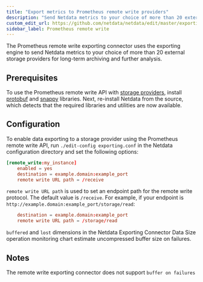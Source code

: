 ```yaml
---
title: "Export metrics to Prometheus remote write providers"
description: "Send Netdata metrics to your choice of more than 20 external storage providers for long-term archiving and further analysis."
custom_edit_url: https://github.com/netdata/netdata/edit/master/exporting/prometheus/remote_write/README.md
sidebar_label: Prometheus remote write
---
```




The Prometheus remote write exporting connector uses the exporting engine to send Netdata metrics to your choice of more
than 20 external storage providers for long-term archiving and further analysis.

## Prerequisites

To use the Prometheus remote write API with [storage
providers](https://prometheus.io/docs/operating/integrations/#remote-endpoints-and-storage), install
[protobuf](https://developers.google.com/protocol-buffers/) and [snappy](https://github.com/google/snappy) libraries.
Next, re-install Netdata from the source, which detects that the required libraries and
utilities are now available.

## Configuration

To enable data exporting to a storage provider using the Prometheus remote write API, run `./edit-config exporting.conf`
in the Netdata configuration directory and set the following options:

```conf
[remote_write:my_instance]
    enabled = yes
    destination = example.domain:example_port
    remote write URL path = /receive
```

`remote write URL path` is used to set an endpoint path for the remote write protocol. The default value is `/receive`.
For example, if your endpoint is `http://example.domain:example_port/storage/read`:

```conf
    destination = example.domain:example_port
    remote write URL path = /storage/read
```

`buffered` and `lost` dimensions in the Netdata Exporting Connector Data Size operation monitoring chart estimate uncompressed
buffer size on failures.

## Notes

The remote write exporting connector does not support `buffer on failures`


